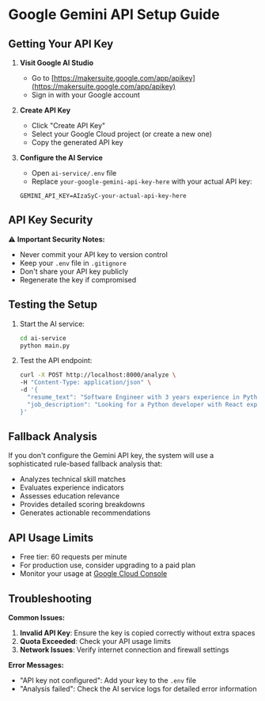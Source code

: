 # Google Gemini API Setup Guide

## Getting Your API Key

1. **Visit Google AI Studio**
   - Go to [https://makersuite.google.com/app/apikey](https://makersuite.google.com/app/apikey)
   - Sign in with your Google account

2. **Create API Key**
   - Click "Create API Key"
   - Select your Google Cloud project (or create a new one)
   - Copy the generated API key

3. **Configure the AI Service**
   - Open `ai-service/.env` file
   - Replace `your-google-gemini-api-key-here` with your actual API key:
   ```
   GEMINI_API_KEY=AIzaSyC-your-actual-api-key-here
   ```

## API Key Security

⚠️ **Important Security Notes:**
- Never commit your API key to version control
- Keep your `.env` file in `.gitignore`
- Don't share your API key publicly
- Regenerate the key if compromised

## Testing the Setup

1. Start the AI service:
   ```bash
   cd ai-service
   python main.py
   ```

2. Test the API endpoint:
   ```bash
   curl -X POST http://localhost:8000/analyze \
   -H "Content-Type: application/json" \
   -d '{
     "resume_text": "Software Engineer with 3 years experience in Python and React",
     "job_description": "Looking for a Python developer with React experience"
   }'
   ```

## Fallback Analysis

If you don't configure the Gemini API key, the system will use a sophisticated rule-based fallback analysis that:
- Analyzes technical skill matches
- Evaluates experience indicators
- Assesses education relevance
- Provides detailed scoring breakdowns
- Generates actionable recommendations

## API Usage Limits

- Free tier: 60 requests per minute
- For production use, consider upgrading to a paid plan
- Monitor your usage at [Google Cloud Console](https://console.cloud.google.com/)

## Troubleshooting

**Common Issues:**
1. **Invalid API Key**: Ensure the key is copied correctly without extra spaces
2. **Quota Exceeded**: Check your API usage limits
3. **Network Issues**: Verify internet connection and firewall settings

**Error Messages:**
- "API key not configured": Add your key to the `.env` file
- "Analysis failed": Check the AI service logs for detailed error information
